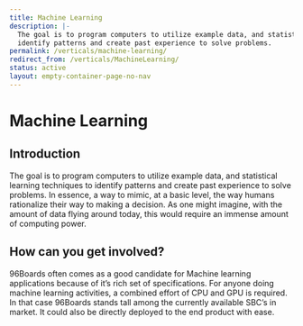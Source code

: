 ```yaml
---
title: Machine Learning
description: |-
  The goal is to program computers to utilize example data, and statistical learning techniques to
  identify patterns and create past experience to solve problems.
permalink: /verticals/machine-learning/
redirect_from: /verticals/MachineLearning/
status: active
layout: empty-container-page-no-nav
---
```


# Machine Learning

## Introduction

The goal is to program computers to utilize example data, and statistical learning techniques to
identify patterns and create past experience to solve problems. In essence, a way to mimic, at a
basic level, the way humans rationalize their way to making a decision. As one might imagine, with
the amount of data flying around today, this would require an immense amount of computing power.


## How can you get involved?

96Boards often comes as a good candidate for Machine learning applications because of it’s rich set
of specifications. For anyone doing machine learning activities, a combined effort of CPU and GPU
is required. In that case 96Boards stands tall among the currently available SBC’s in market. It
could also be directly deployed to the end product with ease.
